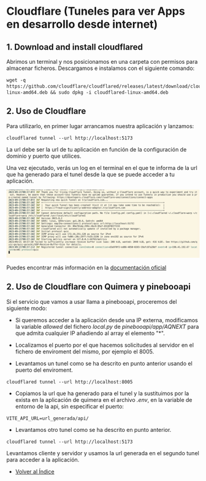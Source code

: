 # Cloudflare (Tuneles para ver Apps en desarrollo desde internet)

## 1. Download and install cloudflared

Abrimos un terminal y nos posicionamos en una carpeta con permisos para almacenar ficheros. Descargamos e instalamos con el siguiente comando:
```
wget -q https://github.com/cloudflare/cloudflared/releases/latest/download/cloudflared-linux-amd64.deb && sudo dpkg -i cloudflared-linux-amd64.deb
```
## 2. Uso de Cloudflare
Para utilizarlo, en primer lugar arrancamos nuestra aplicación y lanzamos:
```
cloudflared tunnel --url http://localhost:5173
```
La url debe ser la url de tu aplicación en función de la configuración de  dominio y puerto que utilices.

Una vez ejecutado, verás un log en el terminal en el que te informa de la url que ha generado para el tunel desde la que se puede acceder a tu aplicación.

![alt text](./img/tunel_cloudflare.png)

Puedes encontrar más información en la [documentación oficial](https://developers.cloudflare.com/cloudflare-one/connections/connect-networks/install-and-setup/tunnel-guide/local/)

## 2. Uso de Cloudflare con Quimera y pinebooapi
Si el servicio que vamos a usar llama a pinebooapi, proceremos del siguiente modo:

- Si queremos acceder a la aplicación desde una IP externa, modificamos la variable *allowed* del fichero *local.py* de *pinebooapi/app/AQNEXT* para que admita cualquier IP añadiendo al array el elemento "*".

- Localizamos el puerto por el que hacemos solicitudes al servidor en el fichero de enviroment del mismo, por ejemplo el 8005.

- Levantamos un tunel como se ha descrito en punto anterior usando el puerto del enviroment.
```
cloudflared tunnel --url http://localhost:8005
```

- Copiamos la url que ha generado para el tunel y la sustituimos por la exista en la aplicación de quimera en el archivo *.env*, en la variable de entorno de la api, sin especificar el puerto:
```
VITE_API_URL=url_generada/api/
```

- Levantamos otro tunel como se ha descrito en punto anterior.
```
cloudflared tunnel --url http://localhost:5173
```

Levantamos cliente y servidor y usamos la url generada en el segundo tunel para acceder a la aplicación.


  * [Volver al Índice](./index.md)